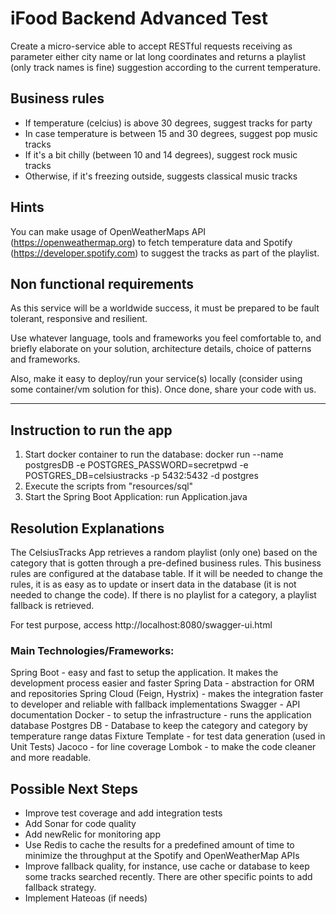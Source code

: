 # iFood Backend Advanced Test

Create a micro-service able to accept RESTful requests receiving as parameter either city name or lat long coordinates and returns a playlist (only track names is fine) suggestion according to the current temperature.

## Business rules

* If temperature (celcius) is above 30 degrees, suggest tracks for party
* In case temperature is between 15 and 30 degrees, suggest pop music tracks
* If it's a bit chilly (between 10 and 14 degrees), suggest rock music tracks
* Otherwise, if it's freezing outside, suggests classical music tracks 

## Hints

You can make usage of OpenWeatherMaps API (https://openweathermap.org) to fetch temperature data and Spotify (https://developer.spotify.com) to suggest the tracks as part of the playlist.

## Non functional requirements

As this service will be a worldwide success, it must be prepared to be fault tolerant, responsive and resilient.

Use whatever language, tools and frameworks you feel comfortable to, and briefly elaborate on your solution, architecture details, choice of patterns and frameworks.

Also, make it easy to deploy/run your service(s) locally (consider using some container/vm solution for this). Once done, share your code with us.

------------------------------------------------------------------------------------------------------------------------

## Instruction to run the app
1. Start docker container to run the database:
    docker run --name postgresDB -e POSTGRES_PASSWORD=secretpwd -e POSTGRES_DB=celsiustracks -p 5432:5432 -d postgres
2. Execute the scripts from "resources/sql"
3. Start the Spring Boot Application: run Application.java

## Resolution Explanations
The CelsiusTracks App retrieves a random playlist (only one) based on the category that is gotten through a pre-defined business rules.
This business rules are configured at the database table. If it will be needed to change the rules, it is as easy as to update or insert data in the database (it is not needed to change the code).
If there is no playlist for a category, a playlist fallback is retrieved.

For test purpose, access http://localhost:8080/swagger-ui.html

### Main Technologies/Frameworks:
Spring Boot - easy and fast to setup the application. It makes the development process easier and faster
Spring Data - abstraction for ORM and repositories
Spring Cloud (Feign, Hystrix) - makes the integration faster to developer and reliable with fallback implementations
Swagger - API documentation 
Docker - to setup the infrastructure - runs the application database
Postgres DB - Database to keep the category and category by temperature range datas
Fixture Template - for test data generation (used in Unit Tests)
Jacoco - for line coverage
Lombok - to make the code cleaner and more readable.

## Possible Next Steps
- Improve test coverage and add integration tests
- Add Sonar for code quality
- Add newRelic for monitoring app
- Use Redis to cache the results for a predefined amount of time to minimize the throughput at the Spotify and OpenWeatherMap APIs
- Improve fallback quality, for instance, use cache or database to keep some tracks searched recently. 
There are other specific points to add fallback strategy.
- Implement Hateoas (if needs)